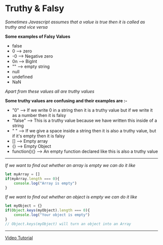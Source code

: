 # Truthy & Falsy
_Sometimes Javascript assumes that a value is true then it is called as truthy and vice versa_

**Some examples of Falsy Values**
* false
* 0 --> zero
* -0 --> Negative zero
* 0n --> BigInt
* "" --> empty string
* null
* undefined
* NaN

_Apart from these values all are truthy values_

**Some truthy values are confusing and their examples are :-**
* "0" --> If we write 0 in a string then it is a truthy value but if we write it as a number then it is falsy
* "false" --> This is a truthy value because we have written this inside of a string
* " " --> If we give a space inside a string then it is also a truthy value, but if it's empty then it is falsy
* [] --> Empty array
* {} --> Empty Object
* function(){} --> An empty function declared like this is also a truthy value
***

_If we want to find out whether an array is empty we can do it like_

``` javascript
let myArray = []
if(myArray.length === 0){
    console.log("Array is empty")
}
```

_If we want to find out whether an object is empty we can do it like_
``` javascript
let myObject = {}
if(Object.keys(myObject).length === 0){ 
    console.log("Your object is empty")
}
// Object.keys(myObject) will turn an object into an Array 
```
***
[Video Tutorial](https://youtu.be/0P_YvC6Gg0c?si=zudEgujq8auKhTiA)
